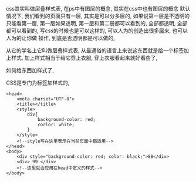css其实叫做层叠样式表, 在ps中有图层的概念, 其实在css中也有图层的概念
默认情况下, 我们看到的页面只有一层, 其实是可以分多层的, 如果说第一层是不透明的
只能看第一层, 第一层如果透明, 第一层和第二册都可以看到的, 全部都透明, 全部都可以看到的, 写css的时候也是可以这样的, 可以人为的创造出很多层来, 也可以人为的让你做
操作, 到底是否透明都是可以做的, 

从它的学名上它叫做层叠样式表, 从最通俗的语言上来说这东西就是给一个标签加上样式,
加上样式相当于给它穿上衣服, 穿上衣服看起来就好看些了, 

如何给东西加样式了, 

CSS是专门为标签加样式的,

	<head>
		<meta charset="UTF-8">
		<title></title>
		<style>
			div{
				background-color: red;
				corlor: white;
			}
		</style>
		<!--style写在这里表示在当前页面中都适用-->
	</head>
    <body>
    	<div style="background-color: red; color: black;">88</div>
		<div> 99 </div>
		<!--这里就会应用在head中定义的样式-->
    </body>
